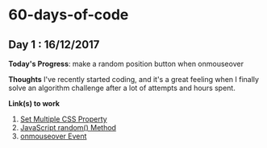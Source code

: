 # 60-days-of-code

## Day 1 : 16/12/2017
**Today's Progress**: make a random position button when onmouseover

**Thoughts** I've recently started coding, and it's a great feeling when I finally solve an algorithm challenge after a lot of attempts and hours spent.

**Link(s) to work**
  1. [Set Multiple CSS Property](https://www.w3schools.com/js/js_htmldom_css.asp)
  2. [JavaScript random() Method](https://www.w3schools.com/jsref/jsref_random.asp)
  3. [onmouseover Event](https://www.w3schools.com/jsref/event_onmouseover.asp)
